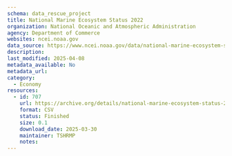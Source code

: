 ```yaml
---
schema: data_rescue_project 
title: National Marine Ecosystem Status 2022
organization: National Oceanic and Atmospheric Administration
agency: Department of Commerce
websites: ncei.noaa.gov
data_source: https://www.ncei.noaa.gov/data/national-marine-ecosystem-status/
description: 
last_modified: 2025-04-08
metadata_available: No
metadata_url: 
category:
  - Economy
resources:
  - id: 707
    url: https://archive.org/details/national-marine-ecosystem-status-2022
    format: CSV
    status: Finished
    size: 0.1
    download_date: 2025-03-30
    maintainer: TSHRMP
    notes: 
---
```

